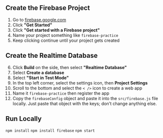 ## Create the Firebase Project

1. Go to [firebase.google.com](https://firebase.google.com)
2. Click **"Get Started"**
3. Click **"Get started with a Firebase project"**
4. Name your project something like `firebase-practice`
5. Keep clicking continue until your project gets created

## Create the Realtime Database

6. Click **Build** on the side, then select **"Realtime Database"**
7. Select **Create a database**
8. Select **"Start in Test Mode"**
9. In the top left corner, select the settings icon, then **Project Settings**
10. Scroll to the bottom and select the `< />` icon to create a web app
11. Name it `firebase-practice` then register the app
12. Copy the `firebaseConfig` object and paste it into the `src/firebase.js` file locally. Just paste that object with the keys; don’t change anything else.

## Run Locally
`npm install`
`npm install firebase`
`npm start`